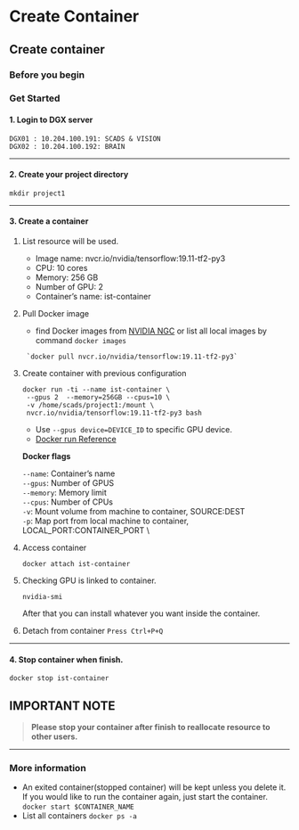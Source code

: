 # Create Container

## Create container <a href="#create-container" id="create-container"></a>

### Before you begin <a href="#before-you-begin" id="before-you-begin"></a>

### Get Started <a href="#get-started" id="get-started"></a>

#### 1. Login to DGX server <a href="#1-login-to-dgx-server" id="1-login-to-dgx-server"></a>

```
DGX01 : 10.204.100.191: SCADS & VISION 
DGX02 : 10.204.100.192: BRAIN
```

***

#### 2. Create your project directory <a href="#2-create-your-project-directory" id="2-create-your-project-directory"></a>

```
mkdir project1
```

***

#### 3. Create a container <a href="#3-create-a-container" id="3-create-a-container"></a>

1. List resource will be used.
   * Image name: nvcr.io/nvidia/tensorflow:19.11-tf2-py3
   * CPU: 10 cores
   * Memory: 256 GB
   * Number of GPU: 2
   * Container’s name: ist-container
2.  Pull Docker image

    * find Docker images from [NVIDIA NGC](https://scads.ist.vistec.ac.th/cluster/docs/dgx/create-container.html) or list all local images by command `docker images`

    ```
     `docker pull nvcr.io/nvidia/tensorflow:19.11-tf2-py3`
    ```
3.  Create container with previous configuration

    ```
    docker run -ti --name ist-container \
     --gpus 2  --memory=256GB --cpus=10 \
     -v /home/scads/project1:/mount \
     nvcr.io/nvidia/tensorflow:19.11-tf2-py3 bash
    ```

    * Use `--gpus device=DEVICE_ID` to specific GPU device.
    * [Docker run Reference](https://docs.docker.com/engine/reference/run/)

    **Docker flags**

    `--name`: Container’s name\
    `--gpus`: Number of GPUS\
    `--memory`: Memory limit\
    `--cpus`: Number of CPUs\
    `-v`: Mount volume from machine to container, SOURCE:DEST\
    `-p`: Map port from local machine to container, LOCAL\_PORT:CONTAINER\_PORT \\
4.  Access container

    ```
    docker attach ist-container
    ```
5.  Checking GPU is linked to container.

    ```
    nvidia-smi
    ```

    After that you can install whatever you want inside the container.
6. Detach from container `Press Ctrl+P+Q`

***

#### 4. Stop container when finish. <a href="#4-stop-container-when-finish" id="4-stop-container-when-finish"></a>

```
docker stop ist-container
```

## IMPORTANT NOTE <a href="#important-note" id="important-note"></a>

> **Please stop your container after finish to reallocate resource to other users.**

***

### More information <a href="#more-information" id="more-information"></a>

* An exited container(stopped container) will be kept unless you delete it. If you would like to run the container again, just start the container. `docker start $CONTAINER_NAME`
* List all containers `docker ps -a`
